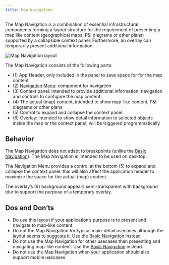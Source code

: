 ```yaml
---
title: Map Navigation
---
```


The Map Navigation is a combination of essential infrastructural components forming a layout structure for the requirement of presenting a map like content (geographical maps, P&I diagrams or other plans) supported by a collapsible context panel. Furthermore, an overlay can temporarily present additional information.

![Map Navigation layout](https://www.figma.com/file/wEptRgAezDU1z80Cn3eZ0o/iX-Pattern-Illustrations?type=design&node-id=1020-71241&mode=design&t=Ntzn8IlSOlPey8s5-11)

The Map Navigation consists of the following parts:
- (1) App Header, only included in the panel to save space for for the map content
- (2) [Navigation Menu](./vertical-tabs.md): component for navigation
- (3) Context panel: intended to provide additional information, navigation and controls to configure the map content
- (4) The actual (map) content, intended to show map-like content, P&I diagrams or other plans
- (5) Control to expand and collapse the context panel
- (6) Overlay: intended to show detail information to selected objects inside the map or the context panel, will be triggered programmatically

## Behavior

The Map Navigation does not adapt to breakpoints (unlike the [Basic Navigation](./basic-navigation.md)). The Map Navigation is intended to be used on desktop.

The Navigation Menu provides a control at the bottom (5) to expand and collapse the context panel. this will also affect the application header to maximize the space for the actual (map) content.  

The overlay’s (6) background appears semi-transparent with background blur to support the purpose of a temporary overlay.

## Dos and Don‘ts

- Do use this layout if your application’s purpose is to present and navigate to map-like content.
- Do not the Map Navigation for typical main-detail usecases although the layout seems to suggests it. Use the [Basic Navigation](./basic-navigation.md) instead
 - Do not use the Map Navigation for other usecases than presenting and navigating map-like content. Use the [Basic Navigation](./basic-navigation.md) instead.
- Do not use the Map Navigation when your application should also support mobile usecases.
